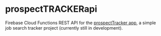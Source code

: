 # prospectTRACKERapi

Firebase Cloud Functions REST API for the [prospectTracker app](https://github.com/ashea29/prospectTRACKER_public), a simple job search tracker project (currently still in development).
